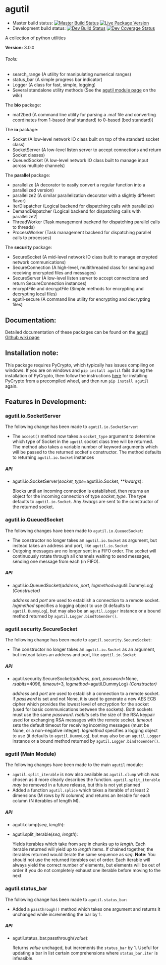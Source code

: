 # agutil
* Master build status: [![Master Build Status](https://travis-ci.org/agraubert/agutil.svg?branch=master)](https://travis-ci.org/agraubert/agutil) [![Live Package Version](https://img.shields.io/pypi/v/agutil.svg)](https://pypi.python.org/pypi/agutil)
* Development build status: [![Dev Build Status](https://travis-ci.org/agraubert/agutil.svg?branch=dev)](https://travis-ci.org/agraubert/agutil) [![Dev Coverage Status](https://coveralls.io/repos/github/agraubert/agutil/badge.svg?branch=dev)](https://coveralls.io/github/agraubert/agutil?branch=dev)

A collection of python utilities

__Version:__ 3.0.0

###### Tools:
* search_range (A utility for manipulating numerical ranges)
* status_bar (A simple progress bar indicator)
* Logger (A class for fast, simple, logging)
* Several standalone utility methods (See the [agutil module page](https://github.com/agraubert/agutil/wiki/agutil-%28main-module%29) on the wiki)

The __bio__ package:

* maf2bed (A command line utility for parsing a .maf file and converting coordinates from 1-based (maf standard) to 0-based (bed standard))

The __io__ package:

* Socket (A low-level network IO class built on top of the standard socket class)
* SocketServer (A low-level listen server to accept connections and return Socket classes)
* QueuedSocket (A low-level network IO class built to manage input across multiple channels)

The __parallel__ package:

* parallelize (A decorator to easily convert a regular function into a parallelized version)
* parallelize2 (A similar parallelization decorator with a slightly different flavor)
* IterDispatcher (Logical backend for dispatching calls with parallelize)
* DemandDispatcher (Logical backend for dispatching calls with parallelize2)
* ThreadWorker (Task management backend for dispatching parallel calls to threads)
* ProcessWorker (Task management backend for dispatching parallel calls to processes)

The __security__ package:

* SecureSocket (A mid-level network IO class built to manage encrypted network communications)
* SecureConnection (A high-level, multithreaded class for sending and receiving encrypted files and messages)
* SecureServer (A low-level listen server to accept connections and return SecureConnection instances)
* encryptFile and decryptFile (Simple methods for encrypting and decrypting local files)
* agutil-secure (A command line utility for encrypting and decrypting files)

## Documentation:
Detailed documentation of these packages can be found on the [agutil Github wiki page](https://github.com/agraubert/agutil/wiki)

## Installation note:
This package requires PyCrypto, which typically has issues compiling on windows.  If you are on windows and `pip install agutil` fails during the installation of PyCrypto, then follow the instructions [here](https://github.com/sfbahr/PyCrypto-Wheels) for installing PyCrypto from a precompiled wheel, and then run `pip install agutil` again.

## Features in Development:

### agutil.io.SocketServer
The following change has been made to `agutil.io.SocketServer`:
* The `accept()` method now takes a `socket_type` argument to determine which type of Socket in the `agutil` socket class tree will be returned.
The method also takes a variable number of keyword arguments which will be passed to the returned socket's constructor. The method defaults
to returning `agutil.io.Socket` instances

##### API
* agutil.io.SocketServer(_socket\_type_=agutil.io.Socket, \*\*_kwargs_):

  Blocks until an incoming connection is established, then returns an object for the incoming connection of type
  _socket\_type_. The type defaults to `agutil.io.Socket`. Any _kwargs_ are sent to the constructor of the
  returned socket.

### agutil.io.QueuedSocket
The following changes have been made to `agutil.io.QueuedSocket`:
* The constructor no longer takes an `agutil.io.Socket` as argument, but instead takes an address and port, like `agutil.io.Socket`
* Outgoing messages are no longer sent in a FIFO order. The socket will continuously rotate
through all channels waiting to send messages, sending one message from each (in FIFO).


##### API
* agutil.io.QueuedSocket(_address_, _port_, _logmethod_=agutil.DummyLog) _(Constructor)_

  _address_ and _port_ are used to establish a connection to a remote socket.
  _logmethod_ specifies a logging object to use (it defaults to `agutil.DummyLog`),
  but may also be an `agutil.Logger` instance or a bound method returned by
  `agutil.Logger.bindToSender()`.

### agutil.security.SecureSocket
The following change has been made to `agutil.security.SecureSocket`:
* The constructor no longer takes an `agutil.io.Socket` as an argument, but instead takes an address and port, like `agutil.io.Socket`

##### API
* agutil.security.SecureSocket(_address_, _port_, _password_=None, _rsabits_=4096, _timeout_=3, _logmethod_=agutil.DummyLog) _(Constructor)_

  _address_ and _port_ are used to establish a connection to a remote socket.
  If _password_ is set and not None, it is used to generate a new AES ECB cipher
  which provides the lowest level of encryption for the socket (used for basic
  communications between the sockets). Both sockets must use the same _password_.
  _rsabits_ sets the size of the RSA keypair used for exchanging RSA messages with
  the remote socket.  _timeout_ sets the default timeout for receiving incoming
  messages (must be None, or a non-negative integer). _logmethod_ specifies a
  logging object to use (it defaults to `agutil.DummyLog`), but may also be an
  `agutil.Logger` instance or a bound method returned by `agutil.Logger.bindToSender()`.

### agutil (Main Module)
The following changes have been made to the main `agutil` module:
* `agutil.split_iterable` is now also available as `agutil.clump` which was chosen
as it more clearly describes the function. `agutil.split_iterable` _may_ be removed
in a future release, but this is not yet planned
* Added a function `agutil.splice` which takes a iterable of at least 2 dimensions (M rows by N columns)
and returns an iterable for each column (N iterables of length M).

##### API
* agutil.clump(_seq_, _length_):
* agutil.split_iterable(_seq_, _length_):

  Yields iterables which take from _seq_ in chunks up to _length_.  Each iterable returned will yield up to _length_ items.  If chained together, the iterables returned would iterate the same sequence as _seq_. **Note:** You
  should not use the returned iterables out of order. Each iterable will always
  yield the correct number of elements, but elements will be out of order if you
  do not completely exhaust one iterable before moving to the next

### agutil.status_bar
The following change has been made to `agutil.status_bar`:
* Added a `passthrough()` method which takes one argument and returns it unchanged
while incrementing the bar by 1.

##### API
* agutil.status_bar.passthrough(_value_):

  Returns _value_ unchaged, but increments the `status_bar` by 1. Useful for updating
  a bar in list certain comprehensions where `status_bar.iter` is infeasible.
